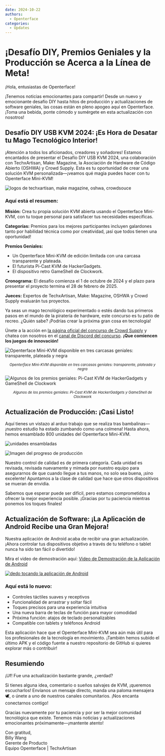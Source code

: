 ```yaml
---
date: 2024-10-22
authors:
  - Openterface
categories:
  - Updates
---
```


# ¡Desafío DIY, Premios Geniales y la Producción se Acerca a la Línea de Meta!

¡Hola, entusiastas de Openterface!

¡Tenemos noticias emocionantes para compartir! Desde un nuevo y emocionante desafío DIY hasta hitos de producción y actualizaciones de software geniales, las cosas están en pleno apogeo aquí en Openterface. ¡Toma una bebida, ponte cómodo y sumérgete en esta actualización con nosotros!

## Desafío DIY USB KVM 2024: ¡Es Hora de Desatar tu Mago Tecnológico Interior!

¡Atención a todos los aficionados, creadores y soñadores! Estamos encantados de presentar el Desafío DIY USB KVM 2024, una colaboración con TechxArtisan, Make: Magazine, la Asociación de Hardware de Código Abierto (OSHWA) y Crowd Supply. Esta es tu oportunidad de crear una solución KVM personalizada—¡veamos qué magia puedes hacer con tu Openterface Mini-KVM!

![logos de techxartisan, make magazine, oshwa, crowdsouce](../pic/241022-1.webp)

### Aquí está el resumen:

**Misión:** Crea tu propia solución KVM abierta usando el Openterface Mini-KVM, con tu toque personal para satisfacer tus necesidades específicas.

**Categorías:** Premios para los mejores participantes incluyen galardones tanto por habilidad técnica como por creatividad, ¡así que todos tienen una oportunidad!

**Premios Geniales:**

- Un Openterface Mini-KVM de edición limitada con una carcasa transparente y plateada.
- El futurista Pi-Cast KVM de HackerGadgets.
- El dispositivo retro GameShell de Clockwork.

**Cronograma:** El desafío comienza el 1 de octubre de 2024 y el plazo para presentar el proyecto termina el 28 de febrero de 2025.

**Jueces:** Expertos de TechxArtisan, Make: Magazine, OSHWA y Crowd Supply evaluarán tus proyectos.

Ya seas un mago tecnológico experimentado o estés dando tus primeros pasos en el mundo de la piratería de hardware, este concurso es tu patio de recreo. ¿Quién sabe? ¡Podrías crear la próxima gran cosa en tecnología!

Únete a la acción en [la página oficial del concurso de Crowd Supply](https://www.crowdsupply.com/techxartisan/usb-kvm-diy-challenge-2024) y chatea con nosotros en el [canal de Discord del concurso](https://discord.com/invite/YhKVzDujkT). **¡Que comiencen los juegos de innovación!**

![Openterface Mini-KVM disponible en tres carcasas geniales: transparente, plateada y negra](../pic/241022-2.webp)
<p style="text-align: center;"><small><em>Openterface Mini-KVM disponible en tres carcasas geniales: transparente, plateada y negra</em></small></p>

![Algunos de los premios geniales: Pi-Cast KVM de HackerGadgets y GameShell de Clockwork](../pic/241022-3.webp)
<p style="text-align: center;"><small><em>Algunos de los premios geniales: Pi-Cast KVM de HackerGadgets y GameShell de Clockwork</em></small></p>

## Actualización de Producción: ¡Casi Listo!

Aquí tienes un vistazo al arduo trabajo que se realiza tras bambalinas—¡nuestro estudio ha estado zumbando como una colmena! Hasta ahora, hemos ensamblado 800 unidades del Openterface Mini-KVM.

![unidades ensambladas](../pic/241022-4.webp)

![Imagen del progreso de producción](../pic/241022-5.webp)

Nuestro control de calidad es de primera categoría. Cada unidad es revisada, revisada nuevamente y mimada por nuestro equipo para asegurarnos de que cuando llegue a tus manos, no solo sea buena, ¡sino excelente! Apuntamos a la clase de calidad que hace que otros dispositivos se mueran de envidia.

Sabemos que esperar puede ser difícil, pero estamos comprometidos a ofrecer la mejor experiencia posible. ¡Gracias por tu paciencia mientras ponemos los toques finales!

## Actualización de Software: ¡La Aplicación de Android Recibe una Gran Mejora!

Nuestra aplicación de Android acaba de recibir una gran actualización. ¡Ahora controlar tus dispositivos objetivo a través de tu teléfono o tablet nunca ha sido tan fácil o divertido!

Mira el video de demostración aquí: [Video de Demostración de la Aplicación de Android](https://x.com/TechxArtisan/status/1840587612148699398)

[![dedo tocando la aplicación de Android](../pic/241022-6.webp)](https://x.com/TechxArtisan/status/1840587612148699398)

### Aquí está lo nuevo:
- Controles táctiles suaves y receptivos
- Funcionalidad de arrastrar y soltar fácil
- Toques precisos para una experiencia intuitiva
- Una nueva barra de teclas de función para mayor comodidad
- Próxima función: atajos de teclado personalizables
- Compatible con tablets y teléfonos Android

Esta aplicación hace que el Openterface Mini-KVM sea aún más útil para los profesionales de la tecnología en movimiento. ¡También hemos subido el último APK y el código fuente a nuestro repositorio de GitHub si quieres explorar más o contribuir!

## Resumiendo

¡Uf! Fue una actualización bastante grande, ¿verdad?

Si tienes alguna idea, comentario o sueños salvajes de KVM, ¡queremos escucharlos! Envíanos un mensaje directo, manda una paloma mensajera 🕊️, o únete a uno de nuestros canales comunitarios. ¡Nos encanta conectarnos contigo!

Gracias nuevamente por tu paciencia y por ser la mejor comunidad tecnológica que existe. Tenemos más noticias y actualizaciones emocionantes próximamente—¡mantente atento!

Con gratitud,  
Billy Wang  
Gerente de Producto  
Equipo Openterface | TechxArtisan
